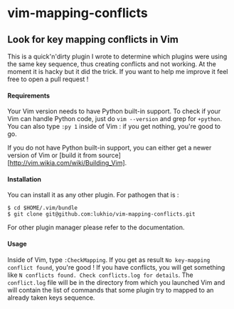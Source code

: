 # vim-mapping-conflicts
## Look for key mapping conflicts in Vim

This is a quick'n'dirty plugin I wrote to determine which plugins were using the
same key sequence, thus creating conflicts and not working. At the moment it is
hacky but it did the trick. If you want to help me improve it feel free to open
a pull request !

#### Requirements
Your Vim version needs to have Python built-in support. To check if your Vim can
handle Python code, just do `vim --version` and grep for `+python`. You can also
type `:py 1` inside of Vim : if you get nothing, you're good to go.

If you do not have Python built-in support, you can either get a newer version
of Vim or [build it from source][http://vim.wikia.com/wiki/Building_Vim].

#### Installation
You can install it as any other plugin. For pathogen that is :

    $ cd $HOME/.vim/bundle
    $ git clone git@github.com:lukhio/vim-mapping-conflicts.git

For other plugin manager please refer to the documentation.

#### Usage
Inside of Vim, type `:CheckMapping`. If you get as result `No key-mapping
conflict found`, you're good ! If you have conflicts, you will get something
like `N conflicts found. Check conflicts.log for details`. The `conflict.log`
file will be in the directory from which you launched Vim and will contain the
list of commands that some plugin try to mapped to an already taken keys
sequence.
